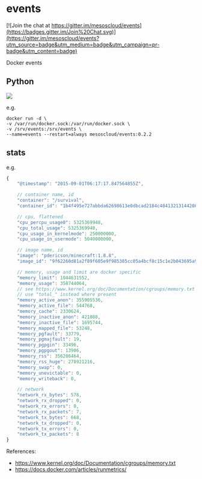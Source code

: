# events

[![Join the chat at https://gitter.im/mesoscloud/events](https://badges.gitter.im/Join%20Chat.svg)](https://gitter.im/mesoscloud/events?utm_source=badge&utm_medium=badge&utm_campaign=pr-badge&utm_content=badge)

Docker events

## Python

[![](https://badge.imagelayers.io/mesoscloud/events:0.2.2.svg)](https://imagelayers.io/?images=mesoscloud/events:0.2.2)

e.g.

```
docker run -d \
-v /var/run/docker.sock:/var/run/docker.sock \
-v /srv/events:/srv/events \
--name=events --restart=always mesoscloud/events:0.2.2
```

## stats

e.g.

```javascript
{
    "@timestamp": "2015-09-01T06:17:17.847564855Z",

    // container name, id
    "container": "/survival",
    "container_id": "1b4f495e727abbda62698613e0dbcad2184c40413213144286c4b8a34d56d4f0",

    // cpu, flattened
    "cpu_percpu_usage0": 5325369948,
    "cpu_total_usage": 5325369948,
    "cpu_usage_in_kernelmode": 250000000,
    "cpu_usage_in_usermode": 5040000000,

    // image name, id
    "image": "pdericson/minecraft:1.8.8",
    "image_id": "9f62260d81a2f89f605e9f985385cc05a4bcf8c15c1e2b043695a915710761a0",

    // memory, usage and limit are docker specific
    "memory_limit": 1044631552,
    "memory_usage": 358744064,
    // see https://www.kernel.org/doc/Documentation/cgroups/memory.txt for definitions
    // use "total_" instead where present
    "memory_active_anon": 355905536,
    "memory_active_file": 544768,
    "memory_cache": 2330624,
    "memory_inactive_anon": 421888,
    "memory_inactive_file": 1695744,
    "memory_mapped_file": 53248,
    "memory_pgfault": 33779,
    "memory_pgmajfault": 19,
    "memory_pgpgin": 33496,
    "memory_pgpgout": 13906,
    "memory_rss": 356286464,
    "memory_rss_huge": 278921216,
    "memory_swap": 0,
    "memory_unevictable": 0,
    "memory_writeback": 0,

    // network
    "network_rx_bytes": 578,
    "network_rx_dropped": 0,
    "network_rx_errors": 0,
    "network_rx_packets": 7,
    "network_tx_bytes": 668,
    "network_tx_dropped": 0,
    "network_tx_errors": 0,
    "network_tx_packets": 8
}
```

References:

- https://www.kernel.org/doc/Documentation/cgroups/memory.txt
- https://docs.docker.com/articles/runmetrics/
